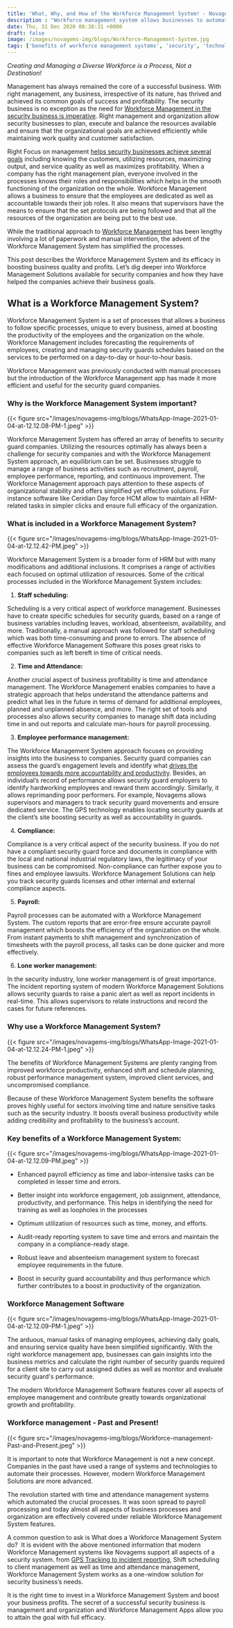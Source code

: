 ```yaml
---
title: 'What, Why, and How of the Workforce Management System! - Novagems'
description : "Workforce management system allows businesses to automate and boost profitability. Read more to know the benefits of workforce management systems."
date: Thu, 31 Dec 2020 08:38:31 +0000
draft: false
image: /images/novagems-img/blogs/Workforce-Management-System.jpg
tags: ['benefits of workforce management systems', 'security', 'technology', 'what does a workforce management system do', 'Workforce Management', 'workforce management analyst', 'workforce management app', 'workforce management software', 'workforce management software features', 'workforce management solutions', 'workforce management system', 'workforce management system benefits']
---
```


_Creating and Managing a Diverse Workforce is a Process, Not a Destination!_

    

Management has always remained the core of a successful business. With right management, any business, irrespective of its nature, has thrived and achieved its common goals of success and profitability. The security business is no exception as the need for [Workforce Management in the security business is imperative](https://www.ukessays.com/essays/business/why-management-is-important-for-business-business-essay.php#:~:text=Proper%20management%20makes%20sure%20that,swiftly%2C%20while%20retaining%20work%20quality.). Right management and organization allow security businesses to plan, execute and balance the resources available and ensure that the organizational goals are achieved efficiently while maintaining work quality and customer satisfaction.

    

Right Focus on management [helps security businesses achieve several goals](https://novage.ms/workforce-management-software-helps-security-guard-companies/) including knowing the customers, utilizing resources, maximizing output, and service quality as well as maximizes profitability. When a company has the right management plan, everyone involved in the processes knows their roles and responsibilities which helps in the smooth functioning of the organization on the whole. Workforce Management allows a business to ensure that the employees are dedicated as well as accountable towards their job roles. It also means that supervisors have the means to ensure that the set protocols are being followed and that all the resources of the organization are being put to the best use.

While the traditional approach to [Workforce Management](https://clockify.me/blog/business/workforce-management/) has been lengthy involving a lot of paperwork and manual intervention, the advent of the Workforce Management System has simplified the processes.

This post describes the Workforce Management System and its efficacy in boosting business quality and profits. Let’s dig deeper into Workforce Management Solutions available for security companies and how they have helped the companies achieve their business goals.

## What is a Workforce Management System?


Workforce Management System is a set of processes that allows a business to follow specific processes, unique to every business, aimed at boosting the productivity of the employees and the organization on the whole. Workforce Management includes forecasting the requirements of employees, creating and managing security guards schedules based on the services to be performed on a day-to-day or hour-to-hour basis.

Workforce Management was previously conducted with manual processes but the introduction of the Workforce Management app has made it more efficient and useful for the security guard companies. 

### Why is the Workforce Management System important?  

{{< figure src="/images/novagems-img/blogs/WhatsApp-Image-2021-01-04-at-12.12.08-PM-1.jpeg" >}}


Workforce Management System has offered an array of benefits to security guard companies. Utilizing the resources optimally has always been a challenge for security companies and with the Workforce Management System approach, an equilibrium can be set. Businesses struggle to manage a range of business activities such as recruitment, payroll, employee performance, reporting, and continuous improvement. The Workforce Management approach pays attention to these aspects of organizational stability and offers simplified yet effective solutions. For instance software like Ceridian Day force HCM allow to maintain all HRM-related tasks in simpler clicks and ensure full efficacy of the organization.

### What is included in a Workforce Management System?  

{{< figure src="/images/novagems-img/blogs/WhatsApp-Image-2021-01-04-at-12.12.42-PM.jpeg" >}}


Workforce Management System is a broader form of HRM but with many modifications and additional inclusions. It comprises a range of activities each focused on optimal utilization of resources. Some of the critical processes included in the Workforce Management System includes:

1. **Staff scheduling:** 

Scheduling is a very critical aspect of workforce management. Businesses have to create specific schedules for security guards, based on a range of business variables including leaves, workload, absenteeism, availability, and more. Traditionally, a manual approach was followed for staff scheduling which was both time-consuming and prone to errors. The absence of effective Workforce Management Software this poses great risks to companies such as left bereft in time of critical needs.

2.  **Time and Attendance:** 

Another crucial aspect of business profitability is time and attendance management. The Workforce Management enables companies to have a strategic approach that helps understand the attendance patterns and predict what lies in the future in terms of demand for additional employees, planned and unplanned absence, and more. The right set of tools and processes also allows security companies to manage shift data including time in and out reports and calculate man-hours for payroll processing.
    
3.  **Employee performance management:** 

The Workforce Management System approach focuses on providing insights into the business to companies. Security guard companies can assess the guard’s engagement levels and identify what [drives the employees towards more accountability and productivity](https://novage.ms/how-a-security-guard-firm-can-improve-its-productivity-and-a%d1%81%d1%81%d0%beunt%d0%b0b%d1%96l%d1%96t%d1%83/). Besides, an individual’s record of performance allows security guard employers to identify hardworking employees and reward them accordingly. Similarly, it allows reprimanding poor performers. For example, Novagems allows supervisors and managers to track security guard movements and ensure dedicated service. The GPS technology enables locating security guards at the client’s site boosting security as well as accountability in guards.

4.  **Compliance:** 

Compliance is a very critical aspect of the security business. If you do not have a compliant security guard force and documents in compliance with the local and national industrial regulatory laws, the legitimacy of your business can be compromised. Non-compliance can further expose you to fines and employee lawsuits. Workforce Management Solutions can help you track security guards licenses and other internal and external compliance aspects.

5.  **Payroll:**

 Payroll processes can be automated with a Workforce Management System. The custom reports that are error-free ensure accurate payroll management which boosts the efficiency of the organization on the whole. From instant payments to shift management and synchronization of timesheets with the payroll process, all tasks can be done quicker and more effectively.


6.  **Lone worker management:** 

In the security industry, lone worker management is of great importance. The incident reporting system of modern Workforce Management Solutions allows security guards to raise a panic alert as well as report incidents in real-time. This allows supervisors to relate instructions and record the cases for future references.

### Why use a Workforce Management System? 

{{< figure src="/images/novagems-img/blogs/WhatsApp-Image-2021-01-04-at-12.12.24-PM-1.jpeg" >}}


The benefits of Workforce Management Systems are plenty ranging from improved workforce productivity, enhanced shift and schedule planning, robust performance management system, improved client services, and uncompromised compliance.

Because of these Workforce Management System benefits the software proves highly useful for sectors involving time and nature sensitive tasks such as the security industry. It boosts overall business productivity while adding credibility and profitability to the business’s account.

### Key benefits of a Workforce Management System:   

{{< figure src="/images/novagems-img/blogs/WhatsApp-Image-2021-01-04-at-12.12.09-PM.jpeg" >}}


*   Enhanced payroll efficiency as time and labor-intensive tasks can be completed in lesser time and errors.

*   Better insight into workforce engagement, job assignment, attendance, productivity, and performance. This helps in identifying the need for training as well as loopholes in the processes

*   Optimum utilization of resources such as time, money, and efforts.

*   Audit-ready reporting system to save time and errors and maintain the company in a compliance-ready stage.

*   Robust leave and absenteeism management system to forecast employee requirements in the future.

*   Boost in security guard accountability and thus performance which further contributes to a boost in productivity of the organization.

### Workforce Management Software 

{{< figure src="/images/novagems-img/blogs/WhatsApp-Image-2021-01-04-at-12.12.09-PM-1.jpeg" >}}


The arduous, manual tasks of managing employees, achieving daily goals, and ensuring service quality have been simplified significantly. With the right workforce management app, businesses can gain insights into the business metrics and calculate the right number of security guards required for a client site to carry out assigned duties as well as monitor and evaluate security guard's performance.

The modern Workforce Management Software features cover all aspects of employee management and contribute greatly towards organizational growth and profitability.

### Workforce management - Past and Present!  

{{< figure src="/images/novagems-img/blogs/Workforce-management-Past-and-Present.jpeg" >}}


It is important to note that Workforce Management is not a new concept. Companies in the past have used a range of systems and technologies to automate their processes. However, modern Workforce Management Solutions are more advanced.   

The revolution started with time and attendance management systems which automated the crucial processes. It was soon spread to payroll processing and today almost all aspects of business processes and organization are effectively covered under reliable Workforce Management System features.

A common question to ask is What does a Workforce Management System do?  It is evident with the above mentioned information that modern Workforce Management systems like Novagems support all aspects of a security system. from [GPS Tracking to incident reporting](https://novage.ms/how-a-private-patrol-company-can-grow/), Shift scheduling to client management as well as time and attendance management, Workforce Management System works as a one-window solution for security business’s needs.

It is the right time to invest in a Workforce Management System and boost your business profits. The secret of a successful security business is management and organization and Workforce Management Apps allow you to attain the goal with full efficacy.

  